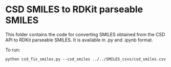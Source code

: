 # CSD SMILES to RDKit parseable SMILES

This folder contains the code for converting SMILES obtained from the CSD API to RDKit parseable SMILES.
It is available in .py and .ipynb format.

To run:

```
python csd_fix_smiles.py --csd_smiles ../../SMILES_csvs/csd_smiles.csv
```
